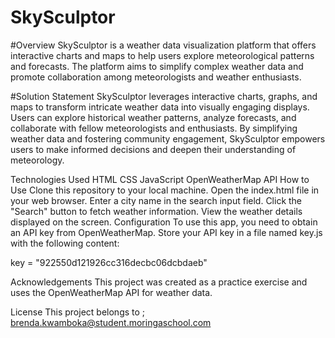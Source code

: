 # SkySculptor

#Overview
SkySculptor is a weather data visualization platform that offers interactive charts and maps to help users explore meteorological patterns and forecasts. The platform aims to simplify complex weather data and promote collaboration among meteorologists and weather enthusiasts.

#Solution Statement
SkySculptor leverages interactive charts, graphs, and maps to transform intricate weather data into visually engaging displays. Users can explore historical weather patterns, analyze forecasts, and collaborate with fellow meteorologists and enthusiasts. By simplifying weather data and fostering community engagement, SkySculptor empowers users to make informed decisions and deepen their understanding of meteorology.

Technologies Used
HTML
CSS
JavaScript
OpenWeatherMap API
How to Use
Clone this repository to your local machine.
Open the index.html file in your web browser.
Enter a city name in the search input field.
Click the "Search" button to fetch weather information.
View the weather details displayed on the screen.
Configuration
To use this app, you need to obtain an API key from OpenWeatherMap. Store your API key in a file named key.js with the following content:

key = "922550d121926cc316decbc06dcbdaeb"

Acknowledgements
This project was created as a practice exercise and uses the OpenWeatherMap API for weather data.

License
This project belongs to ; 
brenda.kwamboka@student.moringaschool.com

